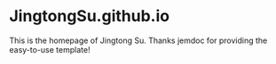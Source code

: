 # JingtongSu.github.io
This is the homepage of Jingtong Su. Thanks jemdoc for providing the easy-to-use template!
